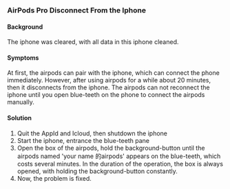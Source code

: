### AirPods Pro Disconnect From the Iphone

#### Background

The iphone was cleared, with all data in this iphone cleaned.

#### Symptoms

At first, the airpods can pair with the iphone, which can connect the phone immediately.
However, after using airpods for a while about 20 minutes, then it disconnects from the iphone.
The airpods can not reconnect the iphone until you open blue-teeth on the phone to connect the airpods manually.

#### Solution

1. Quit the AppId and Icloud, then shutdown the iphone
2. Start the iphone, entrance the blue-teeth pane
3. Open the box of the airpods, hold the background-button until the airpods named 'your name 的airpods' appears on the blue-teeth, which costs several minutes. In the duration of the operation, the box is always opened, with holding the background-button constantly. 
4. Now, the problem is fixed.